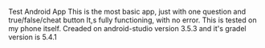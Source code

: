Test Android App
This is the most basic app, just with one question and true/false/cheat button
It,s fully functioning, with no error.
This is tested on my phone itself.
Creaded on android-studio version 3.5.3 and it's gradel version is 5.4.1
